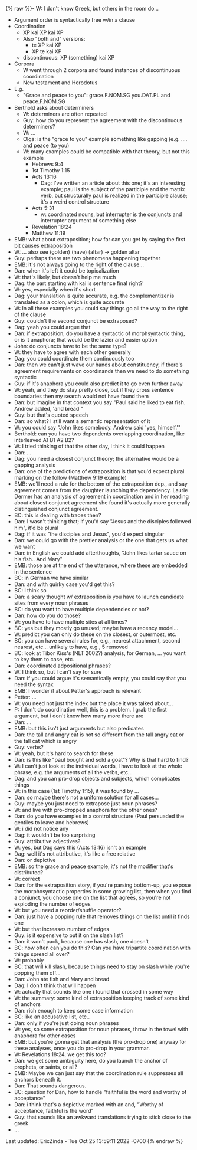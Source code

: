 {% raw %}- W: I don't know Greek, but others in the room do...
- Argument order is syntactically free w/in a clause
- Coordination
  - XP kai XP kai XP
  - Also "both and" versions:
    - te XP kai XP
    - XP te kai XP
  - discontinuous: XP (something) kai XP
- Corpora
  - W went through 2 corpora and found instances of discontinuous
coordination
  - New testament and Herodotus
- E.g.
  - "Grace and peace to you": grace.F.NOM.SG you.DAT.PL and
peace.F.NOM.SG
- Berthold asks about determiners
  - W: determiners are often repeated
  - Guy: how do you represent the agreement with the discontinuous
determiners?
  - W: ...
  - Olga: is the "grace to you" example something like gapping (e.g.
.... and peace (to you)
  - W: many examples could be compatible with that theory, but not
this example
    - Hebrews 9:4
    - 1st Timothy 1:15
    - Acts 13:16
      - Dag: I've written an article about this one; it's an
interesting example; paul is the subject of the
participle and the matrix verb, but structurally paul is
realized in the participle clause; it's a weird control
structure
    - Acts 5:31
      - w: coordinated nouns, but interrupter is the conjuncts
and interrupter argument of something else
    - Revelation 18:24
    - Matthew 11:19
- EMB: what about extraposition; how far can you get by saying the
first bit causes extraposition
- W: ... also see (golden) (have) (altar) -&gt; golden altar
- Guy: perhaps there are two phenomena happening together
- EMB: it's not always going to the right of the clause...
- Dan: when it's left it could be topicalization
- W: that's likely, but doesn't help me much
- Dag: the part starting with kai is sentence final right?
- W: yes, especially when it's short
- Dag: your translation is quite accurate, e.g. the complementizer is
translated as a colon, which is quite accurate
- W: In all these examples you could say things go all the way to the
right of the clause
- Guy: couldn't the second conjunct be extraposed?
- Dag: yeah you could argue that
- Dan: if extraposition, do you have a syntactic of morphsyntactic
thing, or is it anaphora; that would be the lazier and easier option
- John: do conjuncts have to be the same type?
- W: they have to agree with each other generally
- Dag: you could coordinate them continuously too
- Dan: then we can't just wave our hands about constituency, if
there's agreement requirements on coordinands then we need to do
something syntactic
- Guy: if it's anaphora you could also predict it to go even further
away
- W: yeah, and they do stay pretty close, but if they cross sentence
boundaries then my search would not have found them
- Dan: but imagine in that context you say "Paul said he liked to eat
fish. Andrew added, 'and bread'"
- Guy: but that's quoted speech
- Dan: so what? I still want a semantic representation of it
- W: you could say "John likes somebody. Andrew said 'yes, himself.'"
- Berthold: can you have two dependents overlapping coordination, like
interleaved A1 B1 A2 B2?
- W: I tried thinking of that the other day, I think it could happen
- Dan: ...
- Dag: you need a closest conjunct theory; the alternative would be a
gapping analysis
- Dan: one of the predictions of extraposition is that you'd expect
plural marking on the follow (Matthew 9:19 example)
- EMB: we'll need a rule for the bottom of the extraposition dep., and
say agreement comes from the daughter launching the dependency.
Laurie Dermer has an analysis of agreement in coordination and in
her reading about closest conjunct agreement she found it's actually
more generally distinguished conjunct agreement.
- BC: this is dealing with traces then?
- Dan: I wasn't thinking that; if you'd say "Jesus and the disciples
followed him", it'd be plural
- Dag: if it was "the disciples and Jesus", you'd expect singular
- Dan: we could go with the prettier analysis or the one that gets us
what we want
- Dan: in English we could add afterthoughts, "John likes tartar sauce
on his fish.. And Mary"
- EMB: those are at the end of the utterance, where these are embedded
in the sentence
- BC: in German we have similar
- Dan: and with quirky case you'd get this?
- BC: i think so
- Dan: a scary thought w/ extraposition is you have to launch
candidate sites from every noun phrases
- BC: do you want to have multiple dependencies or not?
- Dan: how do you do those?
- W: you have to have multiple sites at all times?
- BC: yes but they mostly go unused; maybe have a recency model...
- W: predict you can only do these on the closest, or outermost, etc.
- BC: you can have several rules for, e.g., nearest attachment, second
nearest, etc... unlikely to have, e.g., 5 removed
- BC: look at Tibor Kiss's (NLT 2002?) analysis, for German, ... you
want to key them to case, etc.
- Dan: coordinated adpositional phrases?
- W: I think so, but I can't say for sure
- Dan: if you could argue it's semantically empty, you could say that
you need the syntax
- EMB: I wonder if about Petter's approach is relevant
- Petter: ...
- W: you need not just the index but the place it was talked about...
- P: I don't do coordination well, this is a problem. I grab the first
argument, but i don't know how many more there are
- Dan: ...
- EMB: but this isn't just arguments but also predicates
- Dan: the tall and angry cat is not so different from the tall angry
cat or the tall cat which is angry
- Guy: verbs?
- W: yeah, but it's hard to search for these
- Dan: is this like "paul bought and sold a goat"? Why is that hard to
find?
- W: I can't just look at the individual words, I have to look at the
whole phrase, e.g. the arguments of all the verbs, etc...
- Dag: and you can pro-drop objects and subjects, which complicates
things
- W: in this case (1st Timothy 1:15), it was found by ...
- Dan: so maybe there's not a uniform solution for all cases...
- Guy: maybe you just need to extrapose just noun phrases?
- W: and live with pro-dropped anaphora for the other ones?
- Dan: do you have examples in a control structure (Paul persuaded the
gentiles to leave and hebrews)
- W: i did not notice any
- Dag: it wouldn't be too surprising
- Guy: attributive adjectives?
- W: yes, but Dag says this (Acts 13:16) isn't an example
- Dag: well it's not attributive, it's like a free relative
- Dan: or depictive
- EMB: so the grace and peace example, it's not the modifier that's
distributed?
- W: correct
- Dan: for the extraposition story, if you're parsing bottom-up, you
expose the morphosyntactic properties in some growing list, then
when you find a conjunct, you choose one on the list that agrees, so
you're not exploding the number of edges
- W: but you need a reorder/shuffle operator?
- Dan: just have a popping rule that removes things on the list until
it finds one
- W: but that increases number of edges
- Guy: is it expensive to put it on the slash list?
- Dan: it won't pack, because one has slash, one doesn't
- BC: how often can you do this? Can you have tripartite coordination
with things spread all over?
- W: probably
- BC: that will kill slash, because things need to stay on slash while
you're popping them off...
- Dan: John ate fish and Mary and bread
- Dag: I don't think that will happen
- W: actually that sounds like one i found that crossed in some way
- W: the summary: some kind of extraposition keeping track of some
kind of anchors
- Dan: rich enough to keep some case information
- BC: like an accusative list, etc..
- Dan: only if you're just doing noun phrases
- W: yes, so some extraposition for noun phrases, throw in the towel
with anaphora for other cases
- EMB: but you're gonna get that analysis (the pro-drop one) anyway
for these analyses, once you do pro-drop in your grammar.
- W: Revelations 18:24, we get this too?
- Dan: we get some ambiguity here, do you launch the anchor of
prophets, or saints, or all?
- EMB: Maybe we can just say that the coordination rule suppresses all
anchors beneath it.
- Dan: That sounds dangerous.
- BC: question for Dan, how to handle "faithful is the word and worthy
of acceptance"
- Dan: i think that's a depictive marked with an and, "Worthy of
acceptance, faithful is the word"
- Guy: that sounds like an awkward translations trying to stick close
to the greek
- ...

Last updated: EricZinda - Tue Oct 25 13:59:11 2022 -0700
{% endraw %}